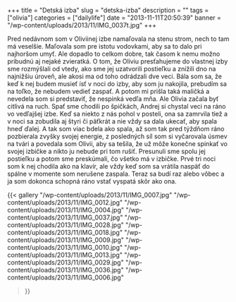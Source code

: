 +++
title = "Detská izba"
slug = "detska-izba"
description = ""
tags = ["olivia"]
categories = ["dailylife"]
date = "2013-11-11T20:50:39"
banner = "/wp-content/uploads/2013/11/IMG_0037t.jpg"
+++

Pred nedávnom som v Oliviinej izbe namaľovala na stenu strom, nech to tam má veselšie. Maľovala som pre istotu vodovkami, aby sa to dalo pri najhoršom umyť. Ale dopadlo to celkom dobre,
tak časom k nemu možno pribudnú aj nejaké zvieratká. O tom, že Oliviu presťahujeme do vlastnej izby
sme rozmýšlali od vtedy, ako sme jej uzatvorili postieľku a znížili dno na najnižšiu úroveň, ale
akosi ma od toho odrádzali dve veci. Bála som sa, že keď k nej budem musieť ísť v noci do izby, aby
som ju nakojila, prebudím sa na toľko, že nebudem vedieť zaspať. A potom mi prišla taká maličká a
nevedela som si predstaviť, že nespinká vedľa mňa. Ale Olivia začala byť citlivá na ruch. Spať sme
chodili po špičkách, Andrej si chystal veci na ráno vo vedľajšej izbe. Keď sa niekto z nás pohol v
posteli, ona sa zamrvila tiež a v noci sa zobudila aj štyri či päťkrát a nie vždy sa dala ukecať,
aby spala hneď ďalej. A tak som viac bdela ako spala, až som tak pred týždňom ráno pozbierala
zvyšky svojej energie, z posledných síl som si vyčarovala úsmev na tvári a povedala som Olivii, aby
sa tešila, že už môže konečne spinkať vo svojej izbičke a nikto ju nebude pri tom rušiť. Presunuli
sme spolu jej postieľku a potom sme preskúmali, čo všetko má v izbičke. Prvé tri noci som k nej
chodila ako na klavír, ale vždy keď som sa vrátila naspäť do spálne v momente som nerušene zaspala.
Teraz sa budí raz alebo vôbec a ja som dokonca schopná ráno vstať vyspatá skôr ako ona.

{{< gallery
    "/wp-content/uploads/2013/11/IMG_0007.jpg"
    "/wp-content/uploads/2013/11/IMG_0012.jpg"
    "/wp-content/uploads/2013/11/IMG_0004.jpg"
    "/wp-content/uploads/2013/11/IMG_0037.jpg"
    "/wp-content/uploads/2013/11/IMG_0028.jpg"
    "/wp-content/uploads/2013/11/IMG_0018.jpg"
    "/wp-content/uploads/2013/11/IMG_0009.jpg"
    "/wp-content/uploads/2013/11/IMG_0010.jpg"
    "/wp-content/uploads/2013/11/IMG_0013.jpg"
    "/wp-content/uploads/2013/11/IMG_0029.jpg"
    "/wp-content/uploads/2013/11/IMG_0036.jpg"
    "/wp-content/uploads/2013/11/IMG_0006.jpg"
>}}

